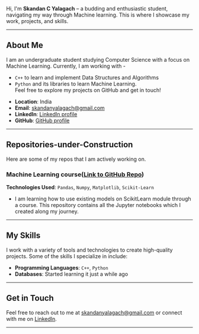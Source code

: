 

Hi, I'm **Skandan C Yalagach** – a budding and enthusiastic student, navigating my way through Machine learning. This is where I showcase my work, projects, and skills.

---

## About Me

I am an undergraduate student studying Computer Science with a focus on Machine Learning. Currently, I am working with - 
  * `C++` to learn and implement Data Structures and Algorithms
  * `Python` and its libraries to learn Machine Learning.   
Feel free to explore my projects on GitHub and get in touch!

- **Location**: India
- **Email**: skandanyalagach@gmail.com
- **LinkedIn**: [LinkedIn profile](https://in.linkedin.com/in/skandan-c-y-b0608a2a9)
- **GitHub**: [GitHub profile](https://github.com/skandanyal)

---

## Repositories-under-Construction

Here are some of my repos that I am actively working on.

### Machine Learning course([Link to GitHub Repo](https://github.com/skandanyal/Machine-Learning-course))

**Technologies Used**: `Pandas`, `Numpy`, `Matplotlib`, `Scikit-Learn` 
  * I am learning how to use existing models on ScikitLearn module through a course. This repository contains all the Jupyter notebooks which I created along my journey. 

---

## My Skills

I work with a variety of tools and technologies to create high-quality projects. Some of the skills I specialize in include:

- **Programming Languages**: `C++`, `Python` 
- **Databases**: Started learning it just a while ago

--- 

## Get in Touch

Feel free to reach out to me at  [skandanyalagach@gmail.com](mailto:skandanyalagach@gmail.com) or connect with me on [LinkedIn](https://in.linkedin.com/in/skandan-c-y-b0608a2a9).

---

